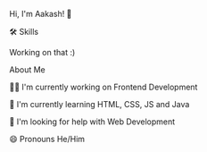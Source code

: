 Hi, I'm Aakash! 👋

🛠 Skills

Working on that :)

About Me

👩‍💻 I'm currently working on Frontend Development

🧠 I'm currently learning HTML, CSS, JS and Java

🤔 I'm looking for help with Web Development

😄 Pronouns He/Him
